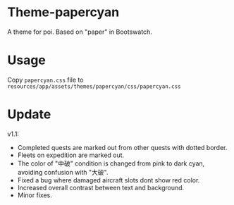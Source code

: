 # Theme-papercyan
A theme for poi. Based on "paper" in Bootswatch.

# Usage
Copy `papercyan.css` file to `resources/app/assets/themes/papercyan/css/papercyan.css`

# Update

v1.1:

- Completed quests are marked out from other quests with dotted border.
- Fleets on expedition are marked out.
- The color of "中破" condition is changed from pink to dark cyan, avoiding confusion with "大破".
- Fixed a bug where damaged aircraft slots dont show red color.
- Increased overall contrast between text and background.
- Minor fixes.
